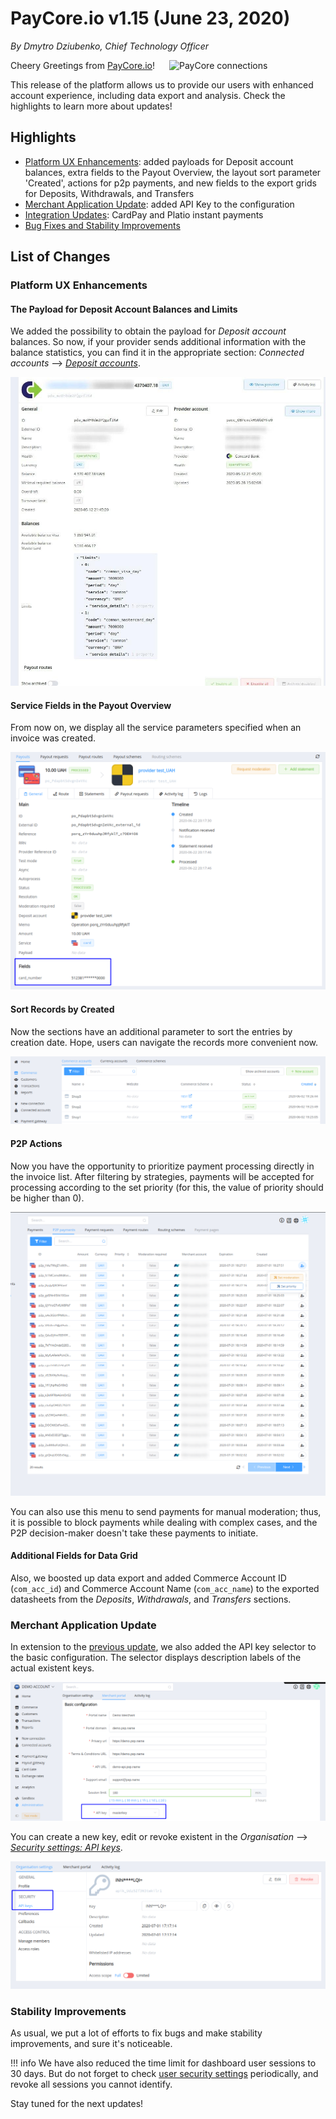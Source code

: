 # **PayCore.io v1.15 (June 23, 2020)**

*By Dmytro Dziubenko, Chief Technology Officer*

<img src="https://paycore.io/wp-content/uploads/2020/06/paycore_illustration_newstyle-22.06-1024x532.jpg" alt="PayCore connections" style="width: 250px; float: right; padding-left: 10px;">

Cheery Greetings from [PayCore.io](https://paycore.io/)!

This release of the platform allows us to provide our users with enhanced account experience, including data export and analysis. Check the highlights to learn more about updates!

## Highlights

* [Platform UX Enhancements](#platform-ux-enhancements): added payloads for Deposit account balances, extra fields to the Payout Overview, the layout sort parameter 'Created', actions for p2p payments, and new fields to the export grids for Deposits, Withdrawals, and Transfers
* [Merchant Application Update](#merchant-application-settings-update): added API Key to the configuration
* [Integration Updates](#integration-updates): CardPay and Platio instant payments
* [Bug Fixes and Stability Improvements](#stability-improvements)

## List of Changes

### Platform UX Enhancements

#### The Payload for Deposit Account Balances and Limits

We added the possibility to obtain the payload for *Deposit account* balances. So now, if your provider sends additional information with the balance statistics, you can find it in the appropriate section: *Connected accounts* --> [*Deposit accounts*](https://dashboard.paycore.io/provider-hub/deposit-accounts).

![Balance payload](images/v1.15/deposit-acc-balance-payload.jpeg)

#### Service Fields in the Payout Overview

From now on, we display all the service parameters specified when an invoice was created.

![Payout Overview](images/v1.15/pog-invoice-fields.png)

#### Sort Records by Created

Now the sections have an additional parameter to sort the entries by creation date. Hope, users can navigate the records more convenient now.

![Created](images/v1.15/created.png)

#### P2P Actions

Now you have the opportunity to prioritize payment processing directly in the invoice list. After filtering by strategies, payments will be accepted for processing according to the set priority (for this, the value of priority should be higher than 0).

![P2P Properties](images/v1.15/p2p-priorities.png)

You can also use this menu to send payments for manual moderation; thus, it is possible to block payments while dealing with complex cases, and the P2P decision-maker doesn't take these payments to initiate.

#### Additional Fields for Data Grid

Also, we boosted up data export and added Commerce Account ID (`com_acc_id`) and Commerce Account Name (`com_acc_name`) to the exported datasheets from the *Deposits*, *Withdrawals*, and *Transfers* sections.

### Merchant Application Update

In extension to the [previous update](/release-notes/v1.14/#merchant-application-settings-update), we also added the API key selector to the basic configuration. The selector displays description labels of the actual existent keys.

![API Key](images/v1.15/API-masterkey.png)

You can create a new key, edit or revoke existent in the *Organisation* --> [*Security settings: API keys*](https://dashboard.paycore.io/administration/settings/api-keys/).

![New API Key](images/v1.15/new-api-key.png)

<!--
### Integrations Upgrades

| Provider | Name  | New features |
|:-:|:-:|:-:|
|     <img src="https://static.openfintech.io/payment_providers/cardpay/logo.png?w=80" width="80px">      | [CardPay](/connectors/cardpay/)                | Instant Payments                           |
|     <img src="https://static.openfintech.io/payment_providers/platio/logo.svg?w=80" width="80px">      | [Platio](/connectors/platio/)                | Instant Payments                           |
-->

### Stability Improvements

As usual, we put a lot of efforts to fix bugs and make stability improvements, and sure it's noticeable.

!!! info
    We have also reduced the time limit for dashboard user sessions to 30 days. But do not forget to check [user security settings](https://dashboard.paycore.io/user/settings/sessions) periodically, and revoke all sessions you cannot identify.

Stay tuned for the next updates!
